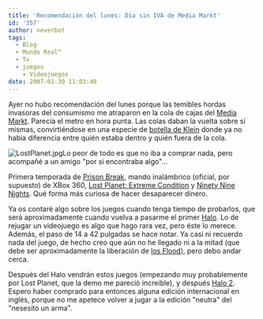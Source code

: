 ```yaml
---
title: 'Recomendación del lunes: Día sin IVA de Media Markt'
id: '357'
author: neverbot
tags:
  - Blog
  - Mundo Real™
  - Tv
  - juegos
    - Videojuegos
date: 2007-01-30 11:03:40
---
```


Ayer no hubo recomendación del lunes porque las temibles hordas invasoras del consumismo me atraparon en la cola de cajas del [Media Markt](http://www.mediamarkt.es/). Parecía el metro en hora punta. Las colas daban la vuelta sobre sí mismas, convirtiéndose en una especie de [botella de Klein](http://en.wikipedia.org/wiki/Klein_bottle) donde ya no había diferencia entre quién estaba dentro y quién fuera de la cola.

![LostPlanet.jpg](./LostPlanet.jpg "LostPlanet.jpg")Lo peor de todo es que no iba a comprar nada, pero acompañé a un amigo "por si encontraba algo"...

Primera temporada de [Prison Break](http://www.tv.com/prison-break/show/31635/summary.html), mando inalámbrico (oficial, por supuesto) de XBox 360, [Lost Planet: Extreme Condition](http://en.wikipedia.org/wiki/Lost_planet) y [Ninety Nine Nights](http://en.wikipedia.org/wiki/Ninety-Nine_Nights). Qué forma más curiosa de hacer desaparecer dinero.

Ya os contaré algo sobre los juegos cuando tenga tiempo de probarlos, que será aproximadamente cuando vuelva a pasarme el primer [Halo](http://en.wikipedia.org/wiki/Halo:_Combat_Evolved). Lo de rejugar un videojuego es algo que hago rara vez, pero éste lo merece. Además, el paso de 14 a 42 pulgadas se hace notar. Ya casi ni recuerdo nada del juego, de hecho creo que aún no he llegado ni a la mitad (que debe ser aproximadamente la liberación de [los Flood](http://en.wikipedia.org/wiki/The_Flood_%28Halo%29)), pero debo andar cerca.

Después del Halo vendrán estos juegos (empezando muy probablemente por Lost Planet, que la demo me pareció increíble), y después [Halo 2](http://en.wikipedia.org/wiki/Halo_2). Espero haber comprado para entonces alguna edición internacional en inglés, porque no me apetece volver a jugar a la edición "neutra" del "nesesito un arma".